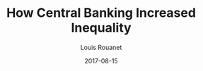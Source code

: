---
layout: writing
title: How Central Banking Increased Inequality
date: 2017-08-15
categories: ['Money and Austrian Economics']
author: ['Louis Rouanet']
excerpt: Although today high levels of inequality in the United States remain a pressing concern for a large swath of the population, monetary policy and credit expansion are rarely mentioned as a likely source of rising wealth and income inequality. Focusing almost exclusively on consumer price inflation, many economists have overlooked the redistributive effects of money creation through other channels.
external_url: https://mises.org/library/how-central-banking-increased-inequality
---
